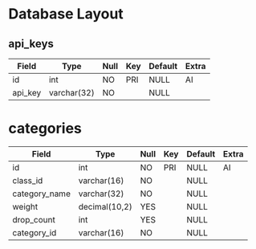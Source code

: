 # Database Layout

## api_keys
Field   | Type        | Null | Key | Default | Extra |
------- | ----------- | ---- | --- | ------- | ----- |
id      | int         | NO   | PRI | NULL    | AI    |
api_key | varchar(32) | NO   |     | NULL    |       |

# categories

Field         | Type          | Null | Key | Default | Extra |
------------- | ------------- | ---- | --- | ------- | ----- |
id            | int           | NO   | PRI | NULL    | AI    |
class_id      | varchar(16)   | NO   |     | NULL    |       |
category_name | varchar(32)   | NO   |     | NULL    |       |
weight        | decimal(10,2) | YES  |     | NULL    |       |
drop_count    | int           | YES  |     | NULL    |       |
category_id   | varchar(16)   | NO   |     | NULL    |       |
